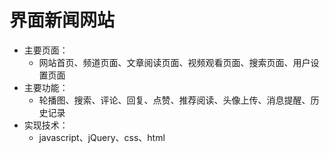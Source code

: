 界面新闻网站
====
* 主要页面：
  * 网站首页、频道页面、文章阅读页面、视频观看页面、搜索页面、用户设置页面
* 主要功能：
  * 轮播图、搜索、评论、回复、点赞、推荐阅读、头像上传、消息提醒、历史记录
* 实现技术：
  * javascript、jQuery、css、html
